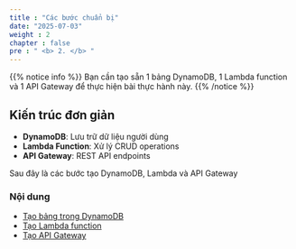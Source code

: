 ```yaml
---
title : "Các bước chuẩn bị"
date: "2025-07-03" 
weight : 2 
chapter : false
pre : " <b> 2. </b> "
---
```


{{% notice info %}}
Bạn cần tạo sẵn 1 bảng DynamoDB, 1 Lambda function và 1 API Gateway để thực hiện bài thực hành này.
{{% /notice %}}

## Kiến trúc đơn giản
- **DynamoDB**: Lưu trữ dữ liệu người dùng
- **Lambda Function**: Xử lý CRUD operations
- **API Gateway**: REST API endpoints

Sau đây là các bước tạo DynamoDB, Lambda và API Gateway

### Nội dung
  - [Tạo bảng trong DynamoDB](2.1-createdynamodb/)
  - [Tạo Lambda function](2.2-createlambda/)
  - [Tạo API Gateway](2.3-createapigateway/)

  
